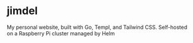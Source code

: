 # jimdel

My personal website, built with Go, Templ, and Tailwind CSS. Self-hosted on a Raspberry Pi cluster managed by Helm
